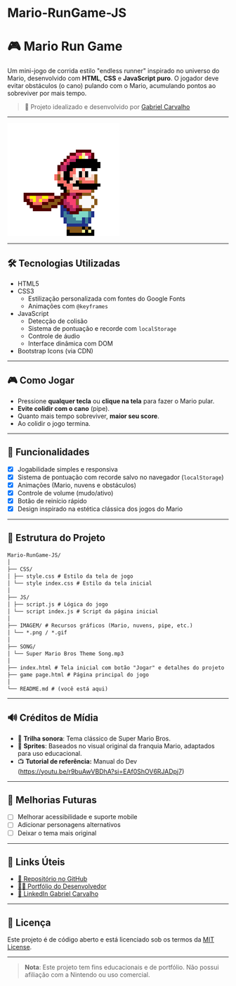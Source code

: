 # Mario-RunGame-JS

# 🎮 Mario Run Game

Um mini-jogo de corrida estilo "endless runner" inspirado no universo do Mario, desenvolvido com **HTML**, **CSS** e **JavaScript puro**. O jogador deve evitar obstáculos (o cano) pulando com o Mario, acumulando pontos ao sobreviver por mais tempo.

> 🚀 Projeto idealizado e desenvolvido por [Gabriel Carvalho](https://www.linkedin.com/in/gabriel-a-r-carvalho/)

---

![Mario Run Game Screenshot](./IMAGEM/mario.gif)

---

## 🛠️ Tecnologias Utilizadas

- HTML5
- CSS3
  - Estilização personalizada com fontes do Google Fonts
  - Animações com `@keyframes`
- JavaScript
  - Detecção de colisão
  - Sistema de pontuação e recorde com `localStorage`
  - Controle de áudio
  - Interface dinâmica com DOM
- Bootstrap Icons (via CDN)

---

## 🎮 Como Jogar

- Pressione **qualquer tecla** ou **clique na tela** para fazer o Mario pular.
- **Evite colidir com o cano** (pipe).
- Quanto mais tempo sobreviver, **maior seu score**.
- Ao colidir o jogo termina.

---

## 🧩 Funcionalidades

- [x] Jogabilidade simples e responsiva
- [x] Sistema de pontuação com recorde salvo no navegador (`localStorage`)
- [x] Animações (Mario, nuvens e obstáculos)
- [x] Controle de volume (mudo/ativo)
- [x] Botão de reinício rápido
- [x] Design inspirado na estética clássica dos jogos do Mario

---

## 📂 Estrutura do Projeto

```
Mario-RunGame-JS/
│
├── CSS/
│ ├── style.css # Estilo da tela de jogo
│ └── style index.css # Estilo da tela inicial
│
├── JS/
│ ├── script.js # Lógica do jogo
│ └── script index.js # Script da página inicial
│
├── IMAGEM/ # Recursos gráficos (Mario, nuvens, pipe, etc.)
│ └── *.png / *.gif
│
├── SONG/
│ └── Super Mario Bros Theme Song.mp3
│
├── index.html # Tela inicial com botão "Jogar" e detalhes do projeto
├── game page.html # Página principal do jogo
│
└── README.md # (você está aqui)
```


---

## 🔊 Créditos de Mídia

- 🎵 **Trilha sonora**: Tema clássico de Super Mario Bros.
- 🎨 **Sprites**: Baseados no visual original da franquia Mario, adaptados para uso educacional.
- 📺 **Tutorial de referência:** Manual do Dev (https://youtu.be/r9buAwVBDhA?si=EAf0ShOV6RJADpj7)

---

## 🚧 Melhorias Futuras

- [ ] Melhorar acessibilidade e suporte mobile
- [ ] Adicionar personagens alternativos
- [ ] Deixar o tema mais original

---

## 📎 Links Úteis

- [🔗 Repositório no GitHub](https://github.com/GabsCarvalho/Mario-RunGame-JS)
- [👨‍💻 Portfólio do Desenvolvedor](https://github.com/GabsCarvalho)
- [💼 LinkedIn Gabriel Carvalho](https://www.linkedin.com/in/gabriel-a-r-carvalho/)

---

## 📜 Licença

Este projeto é de código aberto e está licenciado sob os termos da [MIT License](LICENSE).

---

> **Nota**: Este projeto tem fins educacionais e de portfólio. Não possui afiliação com a Nintendo ou uso comercial.
